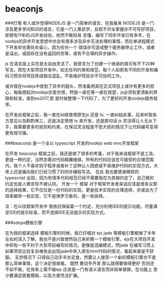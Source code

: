 # beaconjs
###灯塔
有人或许觉得NODEJS 是一门简单的语言，在我看来 NODEJS 是一门涉及更多学问知识的语言，它是一门上乘武学，且若不尽全掌握亦不可写好项目，即使有11年的JS开发经验，依然不敢轻易
言懂，编写了同步开发已有多年，在nodejs的异步开发思想中亦会有很多涉及异步无法处理的事情，而在单进程模式下开发却也需处处留心，因为任何一个
错误亦可造成整个服务器停止工作，或者是溢出，或因存在没有返回的空等，或有不合理的异步操作。

js 在语言层上实在是太自由灵活了，我曾言为了创建一个继承的类可有不下20种写法，而在大型项目开发中，如无任何约束和规范，每个人如若有不同的开发和编码习惯亦将项目弄成相当混乱，不易维护项目亦不可协同工作。

或许我在nodejs中尝到了异步的甜头，然准备用其在正式项目上或许有更多的担心，每每想起对nodejs亦爱亦恨，然我一直在等一直在观望，js必须有更清新的界限和标准，直到es2017,恩 是时候整理一下代码了，为了更好的开发nodejs服务程序。

在开发此框架之前，我一直在纠结使用原生js 还是 ts, 一直纠结此事，后来听取各方意见以及斟酌再三，还是决定使用 ts 来开发，还是那句话 js 灵活得让人无从下手，我需要更多的规则和约束，在保证灵活程度不受大损的情况下让代码编写变得更有规可循。

###beaconjs 是一个全以 typescript 开发的nodejs web mvc开发框架

在开发 beaconjs 框架之前，我还是做了很多的考量，对于我来说框架不是工具，更是一种约定，当然亦需对代码精雕细琢，所有的代码应该在可接受的合理范围内，我个人不喜欢钩子程序或者补丁这种让人困惑或不易维护代码的实现方式，大体上还是偏向我们已经习惯了的同步编程写法。
在此 我也要感谢微软的 typescript 出现，因为有很多代码规范已经不需要我在为其做约定了，自己做的约定也是人微言轻不被认同。
开发一个 框架 对于框架开发者来说应该是很多议案的选择结果，它不仅仅是一份代码的实现，更是技术实现的合理选择，亦或会为了效率摒弃一些实现，它不是保罗万象的，是一些抉择。

注：在以往框架开发中 我依旧保留着一个约定，充分利用IDE的提示功能，尽量满足IDE的提示标准，而不选择IDE无法提示的实现方式。

###sdopx模板引擎

在为我的框架选择 模板引擎的时候，我已仔细对 ejs jade 等模板引擎都做了半年左右的深入了解，我也不是兴致使然自己来折腾一个模板引擎，ejs在大项目开发中却有一些不利于大型项目编写的情况，更像是混编模式，然jade 在编写习惯上如果项目比较复杂难免会出现jade中夹入原生html代码的情况，看起来甚是不舒服。
无奈情况下 只得自己动手丰衣足食，然要让人接受一个新的模板引擎亦不是那么简单事情，这个决定很艰难。
既然 要动手开发 那么就得要做得更好 否则还不如不做，在效率上需不输ejs 应该是一门有语义语言而非简单替换，在功能上 至少要满足嵌套模板，以及方便灵活扩展。


